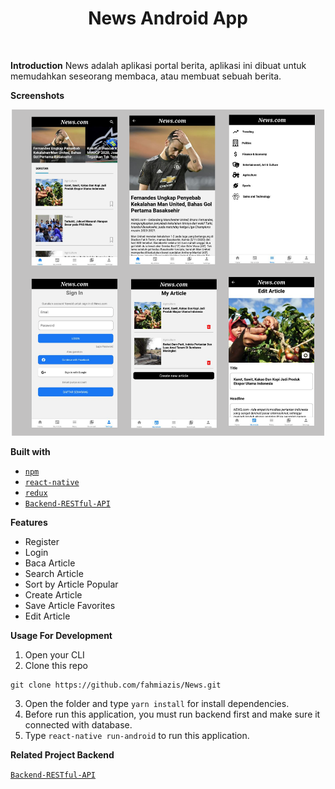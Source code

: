 <h1 align='center'>News Android App</h1>

<br>

**Introduction**
News adalah aplikasi portal berita, aplikasi ini dibuat untuk memudahkan seseorang membaca, atau membuat sebuah berita.

**Screenshots**

<p align='center'>
<img width="500" src="https://github.com/fahmiazis/coba/blob/master/news.png" />
</p>

**Built with**

- [`npm`](https://www.npmjs.com/get-npm)
- [`react-native`](https://reactnative.dev/)
- [`redux`](https://redux.js.org/introduction/getting-started)
- [`Backend-RESTful-API`](https://github.com/fahmiazis/newsfromaws)

**Features**

- Register
- Login
- Baca Article
- Search Article
- Sort by Article Popular
- Create Article
- Save Article Favorites
- Edit Article

**Usage For Development**

1. Open your CLI
2. Clone this repo

```
git clone https://github.com/fahmiazis/News.git
```

3. Open the folder and type `yarn install` for install dependencies.
4. Before run this application, you must run backend first and make sure it connected with database.
5. Type `react-native run-android` to run this application.

**Related Project Backend**

[`Backend-RESTful-API`](https://github.com/fahmiazis/newsfromaws)
